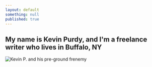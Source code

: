 ```yaml
---
layout: default
something: null
published: true
---
```


## My name is Kevin Purdy, and I'm a freelance writer who lives in Buffalo, NY ##

![Kevin P. and his pre-ground frenemy](//me_and_maxwell.jpg)